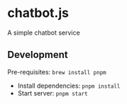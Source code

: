 # chatbot.js
A simple chatbot service

## Development

Pre-requisites: `brew install pnpm`

* Install dependencies: `pnpm install`
* Start server: `pnpm start`